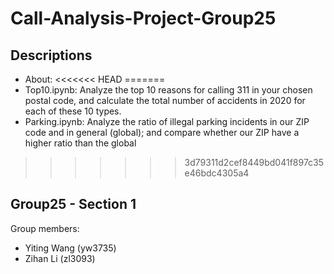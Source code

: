 # Call-Analysis-Project-Group25
## Descriptions
- About: 
<<<<<<< HEAD
=======
- Top10.ipynb: Analyze the top 10 reasons for calling 311 in your chosen postal code, and calculate the total number of accidents in 2020 for each of these 10 types.
- Parking.ipynb: Analyze the ratio of illegal parking incidents in our ZIP code and in general (global); and compare whether our ZIP have a higher ratio than the global 
>>>>>>> 3d79311d2cef8449bd041f897c35e46bdc4305a4

## Group25 - Section 1
Group members: 
- Yiting Wang (yw3735)
- Zihan Li (zl3093)